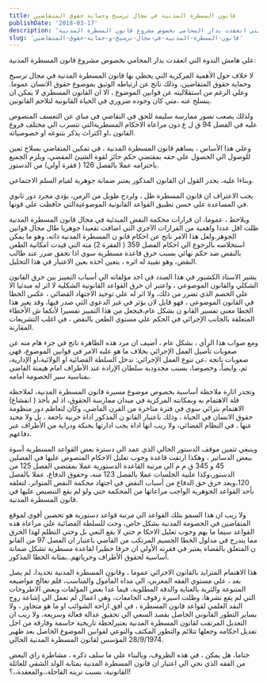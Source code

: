 ```yaml
---
title: قانون المسطرة المدنية في مجال ترسيخ وحماية حقوق المتقاضين
publishDate: '2018-03-17'
description: 'علي هامش الندوة التي انعقدت بدار المحامي بخصوص مشروع قانون المسطرة المدنية:'
slug: 'قانون-المسطرة-المدنية-في-مجال-ترسيخ-و-حماية-حقوق-المتقاضين'
---
```

علي هامش الندوة التي انعقدت بدار المحامي بخصوص مشروع قانون المسطرة المدنية:

لا خلاف حول الأهمية المركزية التي يحظي بها قانون المسطرة المدنية في مجال ترسيخ وحماية حقوق المتقاضين، وذلك ناتج عن ارتباطه الوثيق بموضوع حقوق الانسان عموما. وعلي الرغم من استقلاليته عن قوانين الموضوع ، الا ان القانون المسطري لا يمكن ان ينسلخ عنه ،متي كان وجوده ضروري  في الحياة القانونية لتلاحم القانونين.

ولذلك يصعب تصور ممارسة سليمة للحق في التقاضي في مناي عن التعسف المنصوص عليه في الفصل 94 ق ل ع دون مراعاة الاحكام المسطريةالتي تتسرب الي مختلف فروع القانون ،او اكتراث يذكر بتنوعه او خصوصياته.

وعلي هذا الأساس ، يساهم قانون المسطرة المدنية ، في تمكين المتقاضي بسلاح ثمين  للوصول الي الحصول علي حقه بمقتضي حكم حائز لقوة الشيئ المقضي، ويلزم الجميع باحترامه عملا بالفصل   126 ( فقرة أولي) من الدستور.

وبناءا عليه،  يجدر القول ان القانون المذكور يعتبر ضمانة جوهرية لقيام السلم الاجتماعي.

يجب الاعتراف ان قانون المسطرة ظل ، ولردح طويل من الزمن، يؤدي  مجرد دور ثانوي في المساعدة علي حسن تطبيق القواعد القانونية الموضوعيةالتي حافظت علي قوتها.

 ويلاحظ ، عموما، ان  قرارات محكمة النقض المبدئية في مجال قانون المسطرة المدنية  ظلت اقل عددا واهمية من القرارات الآخري التي اضافت تقعيدا جوهريا طال مجال قوانين الجوهر.ولعل هذا الامر ناتج عن احكام قانو ن المسطرة المدنية ذاته، وهو ما يمكن استخلاصه بالرجوع الي احكام الفصل 359 ( الفقرة 2) منه التي قيدت  امكانية الطعن بالنقض ضد حكم نهائي بسبب خرق قاعدة مسطرية سوي اذا تحقق ضرر عند طالب النقض، وهو تقييد له اثره ، يتعين اخذه بعين الاعتبار في هذا التحليل.

يشير الاستاذ الكشبور في هذا الصدد في احد مؤلفاته الي أسباب التمييز بين خرق القانون الشكلي والقانون الموضوعي ، واعتبر ان خرق القواعد القانونية الشكلية لا اثر له مبدئيا الا علي الخصم الذي تضرر من ذلك، ولا اثر له علي توحيد الاجتهاد القضائي ، عكس الخطا في القانون الموضوعي ، فهو قابل لان يؤثر في غير الدعوي التي صدر فيها، وقد يغير هذا الخطا معني تفسير القانو ن بشكل عام،فيجعل  من هذا  التمييز تفسيرا لأنكما ش  الأخطاء المتعلقة بالجانب الإجرائي في الحكم علي مستوي الطعن بالنقض ، في اغلب التشريعات المقارنة.

ومع صواب هذا الرأي ، بشكل عام ، أضيف ان مرد هذه الظاهرة  ناتج في جزء هام منه عن صعوبات تأصيل العمل الإجرائي بخلاف ما هو عليه الامر في قوانين الموضوع، فهي صعوبات ناتجة ،عن تنوع العمل الإجرائي: تدخل السلطة القضائية او الولائية،او الإدارية، ثم، وايضاً، وخصوصا، بسبب محدودية سلطان الإرادة عند الأطراف امام هيمنة القاضي بمناسبة سير الخصومة أمامه.

 وتجدر  اثارة ملاحظة أساسية بخصوص موضوع مسيرة قانون المسطرة المدنية، لملاحظة قلة الاهتمام به وبمكانته المركزية في ميدان ممارسة الحقوق، اذ لم يأخذ ( انقشاع) الاهتمام يترائي سوي في فترة متاخرة من القرن الماضي، وكان لتعاظم دور منظومة حقوق الانسان في الحياة ، وذلك باعتبار القانو ن المذكور اداة حربية ناجعة ، بل ولا محيد عنها ، في النظام القضائي، ولا ريب انها اداة يجب  ادارتها بحنكة ودراية من الأطراف عبر دفاعهم.

 وينبغي تثمين موقف الدستور الحالي الذي عمد الي دسترة بعض القواعد المسطرية أسوة ببعض الدساتير ، وهكذا ارتقت قاعدة وجوب تعليل الاحكام  المنصوص عليها في الفصلين 45 و 345 ق  م م الي مرتبة القاعدة الدستورية عملا بمقتضي الفصل 125  من الدستور،وكذا علنية الجلسات عملا بالفصل 123 منه، وحقوق الدفاع، عملا بالفصل 120،ويعد خرق حق الدفاع  من أسباب النقض في اجتهاد محكمة النقض المتواتر، لتعلقه بأحد القواعد الجوهرية الواجب مراعاتها من المحكمة حتي ولو لم يقع التنصيص عليها في قانون المسطرة المدنية.

ولا ريب ان  هذا السمو بتلك القواعد الي مرتبة  قواعد دستورية هو تحصين أقوي لموقع المتقاضين في الخصومة المدنية بشكل خاص، وحث للسلطة القضائية علي مراعاة هذه القواعد سيما ما يهم وجوب تعليل الاحكا م حتي لا يقع  النعي بل وحتي التظلم لهذا الخرق مما يندرج في مدلول الخطا الجسيم المرتكب من القاضي باعتبار ان الفصل 97 من القانو ن المتعلق بالقضاة يعتبر في فقرته الأولي ان خرقا خطيرا لقاعدة مسطرية تشكل ضمانة أساسية لحقوق الأطراف وحرياتهم..بمثابة الخطا المذكور.

هذا الاهتمام المتزايد بالقانون الاجرائي عموما ، وقانون المسطرة المدنية تحديدا، لم يصل بعد ، علي مستوي الفقه المغربي، الي مداه المأمول والمناسب، فلم تعالج مواضيعه المتنوعة والثرية  بالعناية والدقة المطلوبة، فيما عدا بعض المؤلفات وبعض الاطروحات التي لم يقع نشرها، وظلت اسيرة رفوف الجامعات، وهي اعمال لم تعمل الي إشاعة روح النقد العلمي لقواعد قانون المسطرة ، في أفق ازاحة  الشوائب او ما هو متجاوز ، ولا يساير التطور القانوني الحاصل بقصد السعي الي تحقيق عدالة فعالة وسريعة، ولا ريب ان التعديل المرتقب لقانون المسطرة المدنية يعتبرلحظة تاريخية حاسمة وفارقة من اجل تعديل احكامه وجعلها  تتلائم والتطور المكثف والنوعي لقوانين الموضوع الحاصل  بعد ظهير 28/9/1974 المؤسس لقانون المسطرة المدنية الحالي.

ختاما، هل يمكن ، في هذه الظروف، وبالبناء علي ما سلف ذكره ، مشاطرة راي البعض من الفقه الذي نحي الي اعتبار ان قانون المسطرة المدنية  بمثابة الولد الشقي للعائلة القانونية،  بسبب  تربته القاحلة،،والمعقدة،،؟!